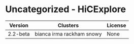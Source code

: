 # Uncategorized - HiCExplore







| Version | Clusters | License |
| ------- | -------- | ------- |
| 2.2-beta | bianca irma rackham snowy | None |
